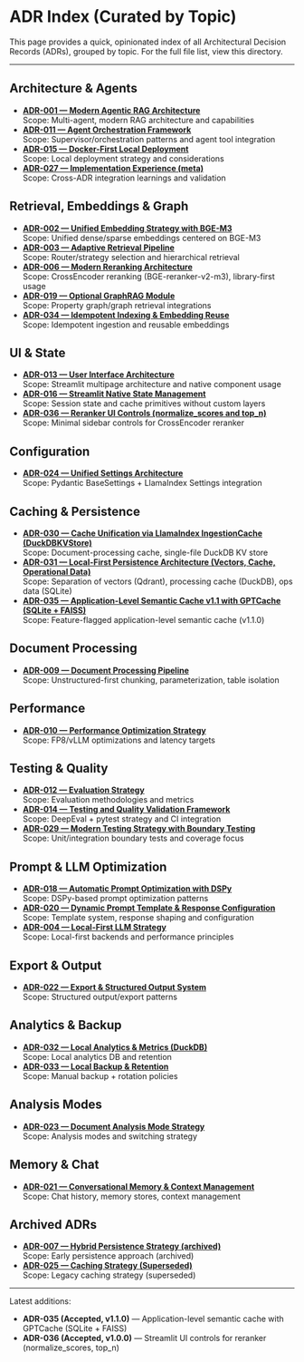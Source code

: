 # ADR Index (Curated by Topic)

This page provides a quick, opinionated index of all Architectural Decision Records (ADRs), grouped by topic. For the full file list, view this directory.

---

## Architecture & Agents

- **[ADR-001 — Modern Agentic RAG Architecture](ADR-001-modern-agentic-rag-architecture.md)**  
  Scope: Multi-agent, modern RAG architecture and capabilities
- **[ADR-011 — Agent Orchestration Framework](ADR-011-agent-orchestration-framework.md)**  
  Scope: Supervisor/orchestration patterns and agent tool integration
- **[ADR-015 — Docker-First Local Deployment](ADR-015-deployment-strategy.md)**  
  Scope: Local deployment strategy and considerations
- **[ADR-027 — Implementation Experience (meta)](ADR-027-implementation-experience.md)**  
  Scope: Cross-ADR integration learnings and validation

## Retrieval, Embeddings & Graph

- **[ADR-002 — Unified Embedding Strategy with BGE-M3](ADR-002-unified-embedding-strategy.md)**  
  Scope: Unified dense/sparse embeddings centered on BGE-M3
- **[ADR-003 — Adaptive Retrieval Pipeline](ADR-003-adaptive-retrieval-pipeline.md)**  
  Scope: Router/strategy selection and hierarchical retrieval
- **[ADR-006 — Modern Reranking Architecture](ADR-006-reranking-architecture.md)**  
  Scope: CrossEncoder reranking (BGE-reranker-v2-m3), library-first usage
- **[ADR-019 — Optional GraphRAG Module](ADR-019-optional-graphrag.md)**  
  Scope: Property graph/graph retrieval integrations
- **[ADR-034 — Idempotent Indexing & Embedding Reuse](ADR-034-idempotent-indexing-and-embedding-reuse.md)**  
  Scope: Idempotent ingestion and reusable embeddings

## UI & State

- **[ADR-013 — User Interface Architecture](ADR-013-user-interface-architecture.md)**  
  Scope: Streamlit multipage architecture and native component usage
- **[ADR-016 — Streamlit Native State Management](ADR-016-ui-state-management.md)**  
  Scope: Session state and cache primitives without custom layers
- **[ADR-036 — Reranker UI Controls (normalize_scores and top_n)](ADR-036-reranker-ui-controls-normalize-topn.md)**  
  Scope: Minimal sidebar controls for CrossEncoder reranker

## Configuration

- **[ADR-024 — Unified Settings Architecture](ADR-024-configuration-architecture.md)**  
  Scope: Pydantic BaseSettings + LlamaIndex Settings integration

## Caching & Persistence

- **[ADR-030 — Cache Unification via LlamaIndex IngestionCache (DuckDBKVStore)](ADR-030-cache-unification-ingestioncache-duckdbkvstore.md)**  
  Scope: Document-processing cache, single-file DuckDB KV store
- **[ADR-031 — Local-First Persistence Architecture (Vectors, Cache, Operational Data)](ADR-031-local-first-persistence-architecture.md)**  
  Scope: Separation of vectors (Qdrant), processing cache (DuckDB), ops data (SQLite)
- **[ADR-035 — Application-Level Semantic Cache v1.1 with GPTCache (SQLite + FAISS)](ADR-035-semantic-cache-gptcache-sqlite-faiss.md)**  
  Scope: Feature-flagged application-level semantic cache (v1.1.0)

## Document Processing

- **[ADR-009 — Document Processing Pipeline](ADR-009-document-processing-pipeline.md)**  
  Scope: Unstructured-first chunking, parameterization, table isolation

## Performance

- **[ADR-010 — Performance Optimization Strategy](ADR-010-performance-optimization-strategy.md)**  
  Scope: FP8/vLLM optimizations and latency targets

## Testing & Quality

- **[ADR-012 — Evaluation Strategy](ADR-012-evaluation-strategy.md)**  
  Scope: Evaluation methodologies and metrics
- **[ADR-014 — Testing and Quality Validation Framework](ADR-014-testing-quality-validation.md)**  
  Scope: DeepEval + pytest strategy and CI integration
- **[ADR-029 — Modern Testing Strategy with Boundary Testing](ADR-029-testing-strategy.md)**  
  Scope: Unit/integration boundary tests and coverage focus

## Prompt & LLM Optimization

- **[ADR-018 — Automatic Prompt Optimization with DSPy](ADR-018-prompt-optimization-dspy.md)**  
  Scope: DSPy-based prompt optimization patterns
- **[ADR-020 — Dynamic Prompt Template & Response Configuration](ADR-020-prompt-template-system.md)**  
  Scope: Template system, response shaping and configuration
- **[ADR-004 — Local-First LLM Strategy](ADR-004-local-first-llm-strategy.md)**  
  Scope: Local-first backends and performance principles

## Export & Output

- **[ADR-022 — Export & Structured Output System](ADR-022-export-output-formatting.md)**  
  Scope: Structured output/export patterns

## Analytics & Backup

- **[ADR-032 — Local Analytics & Metrics (DuckDB)](ADR-032-local-analytics-and-metrics.md)**  
  Scope: Local analytics DB and retention
- **[ADR-033 — Local Backup & Retention](ADR-033-local-backup-and-retention.md)**  
  Scope: Manual backup + rotation policies

## Analysis Modes

- **[ADR-023 — Document Analysis Mode Strategy](ADR-023-analysis-mode-strategy.md)**  
  Scope: Analysis modes and switching strategy

## Memory & Chat

- **[ADR-021 — Conversational Memory & Context Management](ADR-021-chat-memory-context-management.md)**  
  Scope: Chat history, memory stores, context management

## Archived ADRs

- **[ADR-007 — Hybrid Persistence Strategy (archived)](archived/ADR-007-hybrid-persistence-strategy.md)**  
  Scope: Early persistence approach (archived)
- **[ADR-025 — Caching Strategy (Superseded)](archived/ADR-025-caching-strategy.md)**  
  Scope: Legacy caching strategy (superseded)

---

Latest additions:

- **ADR-035 (Accepted, v1.1.0)** — Application-level semantic cache with GPTCache (SQLite + FAISS)
- **ADR-036 (Accepted, v1.0.0)** — Streamlit UI controls for reranker (normalize_scores, top_n)
